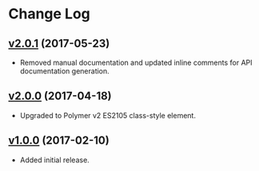 # Change Log

## [v2.0.1](https://github.com/arsnebula/nebula-appbar-layout/releases/tag/v2.0.1) (2017-05-23)

- Removed manual documentation and updated inline comments for API documentation generation. 

## [v2.0.0](https://github.com/arsnebula/nebula-appbar-layout/releases/tag/v2.0.0) (2017-04-18)

- Upgraded to Polymer v2 ES2105 class-style element.

## [v1.0.0](https://github.com/arsnebula/nebula-appbar-layout/releases/tag/v1.0.0) (2017-02-10)

- Added initial release.